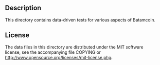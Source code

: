 Description
------------

This directory contains data-driven tests for various aspects of Batamcoin.

License
--------

The data files in this directory are distributed under the MIT software
license, see the accompanying file COPYING or
http://www.opensource.org/licenses/mit-license.php.

